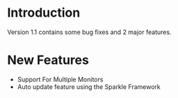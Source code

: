 # Introduction #

Version 1.1 contains some bug fixes and 2 major features.

# New Features #

  * Support For Multiple Monitors
  * Auto update feature using the Sparkle Framework